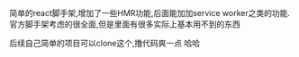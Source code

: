 简单的react脚手架,增加了一些HMR功能,后面能加加service worker之类的功能. 官方脚手架考虑的很全面,但是里面有很多实际上基本用不到的东西  

后续自己简单的项目可以clone这个,撸代码爽一点  哈哈